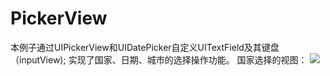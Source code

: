 # PickerView
本例子通过UIPickerView和UIDatePicker自定义UITextField及其键盘（inputView);
实现了国家、日期、城市的选择操作功能。
国家选择的视图：
![](https://github.com/wangdeming/PickerView)

